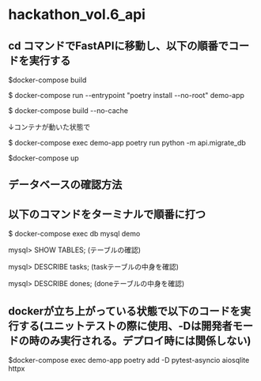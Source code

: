 # hackathon_vol.6_api

## cd コマンドでFastAPIに移動し、以下の順番でコードを実行する

$docker-compose build

$ docker-compose run --entrypoint "poetry install --no-root" demo-app

$ docker-compose build --no-cache

↓コンテナが動いた状態で

$ docker-compose exec demo-app poetry run python -m api.migrate_db

$docker-compose up


## データベースの確認方法

## 以下のコマンドをターミナルで順番に打つ

$ docker-compose exec db mysql demo

mysql> SHOW TABLES; (テーブルの確認)

mysql> DESCRIBE tasks;  (taskテーブルの中身を確認)

mysql> DESCRIBE dones;  (doneテーブルの中身を確認)

## dockerが立ち上がっている状態で以下のコードを実行する(ユニットテストの際に使用、-Dは開発者モードの時のみ実行される。デプロイ時には関係しない)
$docker-compose exec demo-app poetry add -D pytest-asyncio aiosqlite httpx
